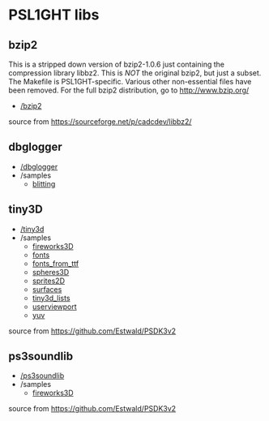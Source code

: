 # PSL1GHT libs

## bzip2

This is a stripped down version of bzip2-1.0.6 just containing the compression
library libbz2. This is _NOT_ the original bzip2, but just a subset. The
Makefile is PSL1GHT-specific. Various other non-essential files have been removed.
For the full bzip2 distribution, go to http://www.bzip.org/

- [/bzip2](bzip2/)

source from https://sourceforge.net/p/cadcdev/libbz2/

## dbglogger

- [/dbglogger](https://github.com/bucanero/dbglogger)
- /samples
   - [blitting](samples/dbglogger/blitting/)


## tiny3D

- [/tiny3d](tiny3d/)
- /samples
   - [fireworks3D](samples/tiny3d/fireworks3D/)
   - [fonts](samples/tiny3d/fonts/)
   - [fonts_from_ttf](samples/tiny3d/fonts_from_ttf/)
   - [spheres3D](samples/tiny3d/spheres3D/)
   - [sprites2D](samples/tiny3d/sprites2D/)
   - [surfaces](samples/tiny3d/surfaces/)
   - [tiny3d_lists](samples/tiny3d/tiny3d_lists/)
   - [userviewport](samples/tiny3d/userviewport/)
   - [yuv](samples/tiny3d/yuv/)


source from https://github.com/Estwald/PSDK3v2

## ps3soundlib

- [/ps3soundlib](ps3soundlib/)
- /samples
  - [fireworks3D](samples/tiny3d/fireworks3D/)

source from https://github.com/Estwald/PSDK3v2
